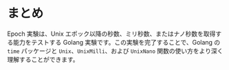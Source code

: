 # まとめ

Epoch 実験は、Unix エポック以降の秒数、ミリ秒数、またはナノ秒数を取得する能力をテストする Golang 実験です。この実験を完了することで、Golang の `time` パッケージと `Unix`、`UnixMilli`、および `UnixNano` 関数の使い方をより深く理解することができます。
